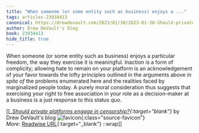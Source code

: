 ```yaml
---
title: "When someone (or some entity such as business) enjoys a ..."
tags: articles-23934413
canonical: https://drewdevault.com/2023/01/30/2023-01-30-Should-private-platforms-engage-in-censorship.html
author: Drew DeVault's blog
book: 23934413
hide_title: true
---
```


When someone (or some entity such as business) enjoys a particular freedom, the way they exercise it is meaningful. Inaction is a form of complicity; allowing hate to remain on your platform is an acknowledgement of your favor towards the lofty principles outlined in the arguments above *in spite of* the problems enumerated here and the realities faced by marginalized people today. A purely moral consideration thus suggests that exercising your right to free association in your role as a decision-maker at a business is a just response to this status quo.


[[<cite>_[Should private platforms engage in censorship?](https://drewdevault.com/2023/01/30/2023-01-30-Should-private-platforms-engage-in-censorship.html){:target="_blank"}_</cite> by Drew DeVault's blog ![favicon](https://s2.googleusercontent.com/s2/favicons?domain=drewdevault.com){:class="source-favicon"}<br>
_More_: [Readwise URL](https://readwise.io/open/467872298){:target="_blank"}
::wrap]]